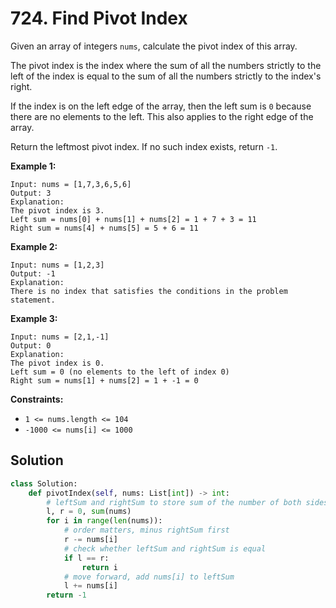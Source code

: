 # 724. Find Pivot Index

Given an array of integers `nums`, calculate the pivot index of this array.

The pivot index is the index where the sum of all the numbers strictly to the left of the index is equal to the sum of all the numbers strictly to the index's right.

If the index is on the left edge of the array, then the left sum is `0` because there are no elements to the left. This also applies to the right edge of the array.

Return the leftmost pivot index. If no such index exists, return `-1`.

 

**Example 1:**
```
Input: nums = [1,7,3,6,5,6]
Output: 3
Explanation:
The pivot index is 3.
Left sum = nums[0] + nums[1] + nums[2] = 1 + 7 + 3 = 11
Right sum = nums[4] + nums[5] = 5 + 6 = 11
```

**Example 2:**
```
Input: nums = [1,2,3]
Output: -1
Explanation:
There is no index that satisfies the conditions in the problem statement.
```
**Example 3:**
```
Input: nums = [2,1,-1]
Output: 0
Explanation:
The pivot index is 0.
Left sum = 0 (no elements to the left of index 0)
Right sum = nums[1] + nums[2] = 1 + -1 = 0
``` 

**Constraints:**

* `1 <= nums.length <= 104`
* `-1000 <= nums[i] <= 1000`

## Solution
```python
class Solution:
    def pivotIndex(self, nums: List[int]) -> int:
        # leftSum and rightSum to store sum of the number of both sides
        l, r = 0, sum(nums)
        for i in range(len(nums)):
            # order matters, minus rightSum first
            r -= nums[i]
            # check whether leftSum and rightSum is equal
            if l == r:
                return i
            # move forward, add nums[i] to leftSum 
            l += nums[i]
        return -1
```
